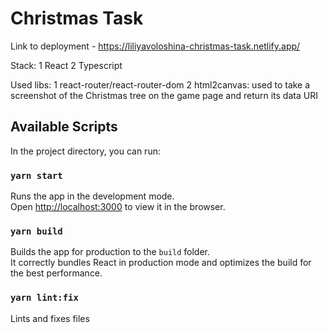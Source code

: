 # Christmas Task

Link to deployment - https://liliyavoloshina-christmas-task.netlify.app/

Stack:
1 React
2 Typescript

Used libs:
1 react-router/react-router-dom
2 html2canvas: used to take a screenshot of the Christmas tree on the game page and return its data URI

## Available Scripts

In the project directory, you can run:

### `yarn start`

Runs the app in the development mode.\
Open [http://localhost:3000](http://localhost:3000) to view it in the browser.

### `yarn build`

Builds the app for production to the `build` folder.\
It correctly bundles React in production mode and optimizes the build for the best performance.

### `yarn lint:fix`

Lints and fixes files
